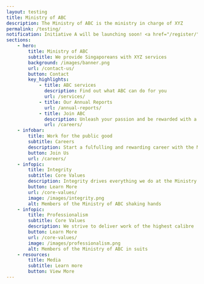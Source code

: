 ```yaml
---
layout: testing
title: Ministry of ABC
description: The Ministry of ABC is the ministry in charge of XYZ
permalink: /testing/
notification: Initiative A will be launching soon! <a href="/register/">Register now</a>
sections:
    - hero:
        title: Ministry of ABC
        subtitle: We provide Singaporeans with XYZ services
        background: /images/banner.png
        url: /contact-us/
        button: Contact
        key_highlights:
            - title: ABC services
              description: Find out what ABC can do for you
              url: /services/
            - title: Our Annual Reports
              url: /annual-reports/
            - title: Join ABC
              description: Unleash your passion and be rewarded with a fulfilling career!
              url: /careers/
    - infobar:
        title: Work for the public good
        subtitle: Careers
        description: Start a fulfulling and rewarding career with the Ministry of ABC!
        button: Join Us
        url: /careers/
    - infopic:
        title: Integrity
        subtitle: Core Values
        description: Integrity drives everything we do at the Ministry of ABC
        button: Learn More
        url: /core-values/
        image: /images/integrity.png
        alt: Members of the Ministry of ABC shaking hands
    - infopic:
        title: Professionalism
        subtitle: Core Values
        description: We strive to deliver work of the highest calibre
        button: Learn More
        url: /core-values/
        image: /images/professionalism.png
        alt: Members of the Ministry of ABC in suits
    - resources:
        title: Media
        subtitle: Learn more
        button: View More
---
```

